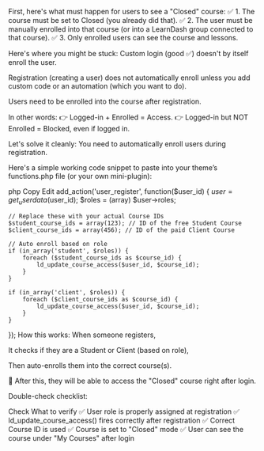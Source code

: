 
First, here's what must happen for users to see a "Closed" course:
✅ 1. The course must be set to Closed (you already did that).
✅ 2. The user must be manually enrolled into that course (or into a LearnDash group connected to that course).
✅ 3. Only enrolled users can see the course and lessons.

Here's where you might be stuck:
Custom login (good ✅) doesn't by itself enroll the user.

Registration (creating a user) does not automatically enroll unless you add custom code or an automation (which you want to do).

Users need to be enrolled into the course after registration.

In other words:
👉 Logged-in + Enrolled = Access.
👉 Logged-in but NOT Enrolled = Blocked, even if logged in.

Let's solve it cleanly:
You need to automatically enroll users during registration.

Here's a simple working code snippet to paste into your theme’s functions.php file (or your own mini-plugin):

php
Copy
Edit
add_action('user_register', function($user_id) {
    $user = get_userdata($user_id);
    $roles = (array) $user->roles;

    // Replace these with your actual Course IDs
    $student_course_ids = array(123); // ID of the free Student Course
    $client_course_ids = array(456); // ID of the paid Client Course

    // Auto enroll based on role
    if (in_array('student', $roles)) {
        foreach ($student_course_ids as $course_id) {
            ld_update_course_access($user_id, $course_id);
        }
    }

    if (in_array('client', $roles)) {
        foreach ($client_course_ids as $course_id) {
            ld_update_course_access($user_id, $course_id);
        }
    }
});
How this works:
When someone registers,

It checks if they are a Student or Client (based on role),

Then auto-enrolls them into the correct course(s).

🚀 After this, they will be able to access the "Closed" course right after login.

Double-check checklist:

Check	What to verify
✅	User role is properly assigned at registration
✅	ld_update_course_access() fires correctly after registration
✅	Correct Course ID is used
✅	Course is set to "Closed" mode
✅	User can see the course under "My Courses" after login
